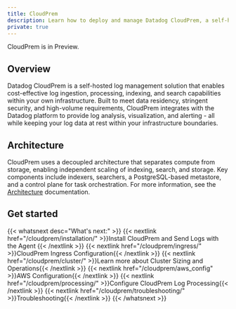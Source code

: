 ```yaml
---
title: CloudPrem
description: Learn how to deploy and manage Datadog CloudPrem, a self-hosted log management solution for cost-effective log ingestion, processing, indexing, and search capabilities
private: true 
---
```


<div class="alert alert-warning">CloudPrem is in Preview.</div>

## Overview

Datadog CloudPrem is a self-hosted log management solution that enables cost-effective log ingestion, processing, indexing, and search capabilities within your own infrastructure. Built to meet data residency, stringent security, and high-volume requirements, CloudPrem integrates with the Datadog platform to provide log analysis, visualization, and alerting - all while keeping your log data at rest within your infrastructure boundaries.

## Architecture

CloudPrem uses a decoupled architecture that separates compute from storage, enabling independent scaling of indexing, search, and storage. Key components include indexers, searchers, a PostgreSQL-based metastore, and a control plane for task orchestration. For more information, see the [Architecture][4] documentation.

## Get started

{{< whatsnext desc="What's next:" >}}
   {{< nextlink href="/cloudprem/installation/" >}}Install CloudPrem and Send Logs with the Agent {{< /nextlink >}}
   {{< nextlink href="/cloudprem/ingress/" >}}CloudPrem Ingress Configuration{{< /nextlink >}}
   {{< nextlink href="/cloudprem/cluster/" >}}Learn more about Cluster Sizing and Operations{{< /nextlink >}}
   {{< nextlink href="/cloudprem/aws_config" >}}AWS Configuration{{< /nextlink >}}
   {{< nextlink href="/cloudprem/processing/" >}}Configure CloudPrem Log Processing{{< /nextlink >}}
   {{< nextlink href="/cloudprem/troubleshooting/" >}}Troubleshooting{{< /nextlink >}}
{{< /whatsnext >}}


[1]: https://kubernetes-sigs.github.io/aws-load-balancer-controller/latest/deploy/installation/ 
[2]: /cloudprem/installation/
[3]: /cloudprem/processing/
[4]: /cloudprem/architecture/